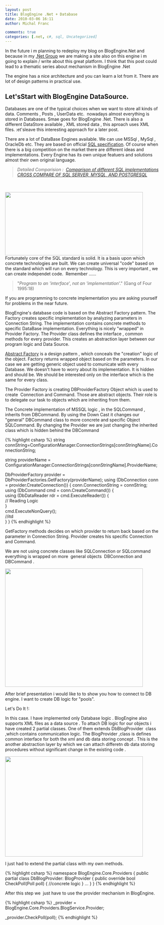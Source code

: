 ```yaml
---
layout: post
title: BlogEngine .Net + Database
date: 2010-03-06 16:11
author: Michal Franc

comments: true
categories: [.net, c#, sql, Uncategorized]
---
```

<div>

In the future i m planning to redeploy my blog on BlogEngine.Net and because in my <a href="http://www.grupaeka.pl">.Net Group</a> we are making a site also on this engine i m going to explain / write about this great platform. I think that this post could lead to a thematic series about mechanism in BlogEngine .Net

The engine has a nice architecture and you can learn a lot from it. There are lot of design patterns in practical use.
<h2>Let'sStart with BlogEngine DataSource.</h2>
Databases are one of the typical choices when we want to store all kinds of data. Comments , Posts , UserData etc.  nowadays almost everything is stored in Databases. Smae goes for BlogEngine .Net. There is also a different DataStore available , XML stored data , this aproach uses XML files. :et'sleave this interesting approach for a later post.

There are a lot of DataBase Engines available. We can use MSSql , MySql , OracleDb etc. They are based on official <a href="http://en.wikipedia.org/wiki/SQL">SQL specification</a>. Of course when there is a big competition on the market there are different ideas and implementations. Every Engine has its own unique featuers and solutions almost their own original language.
<blockquote><address>Detailed Comparision :  <a href="http://troels.arvin.dk/db/rdbms/">Comparison of different SQL implementations</a> <a href="http://www.postgresonline.com/journal/index.php?/archives/51-Cross-Compare-of-SQL-Server,-MySQL,-and-PostgreSQL.html">CROSS COMPARE OF SQL SERVER, MYSQL, AND POSTGRESQL</a></address></blockquote>
<address> </address><address> </address><address><a href="http://lammichalfranc.files.wordpress.com/2010/03/strona-ze-zrodlem-danych.jpg"><img class="aligncenter" title="Strona ze zrodlem danych" src="http://lammichalfranc.files.wordpress.com/2010/03/strona-ze-zrodlem-danych.jpg" alt="" width="450" height="206" /></a></address>Fortunately core of the SQL standard is solid. It is a basis upon which concrete technologies are built. We can create universal "code" based on the standard which will run on every technology. This is very important , we can create independet code.  Remember ......
<blockquote>"<em>Program to an 'interface</em>', <em>not an 'implementation</em>'." (Gang of Four 1995:18)</blockquote>
If you are programming to concrete implementation you are asking yourself for problems in the near future.

BlogEngine's database code is based on the Abstract Factory pattern. The Factory creates specific implementation by analyzing parameters in Connection String. The implementation contains concrete methods to specific DataBase implementation. Everything is nicely "wrapped" in Provider Factory. The Provider class defines the interface , common methods for every provider. This creates an abstraction layer between our program logic and Data Source.

<a href="http://en.wikipedia.org/wiki/Abstract_factory_pattern">Abstract Factory</a> is a design pattern , which conceals the "creation" logic of the object. Factory returns wrapped object based on the parameters. In our case we are getting generic object used to comunicate with every Database. We doesn't have to worry about its implementation. It is hidden and should be. We should be interested only on the interface which is the same for every class.

The Provider Factory is creating DBProviderFactory Object which is used to create  Connection and Command. Those are abstract objects. Their role is to delegate our task to objects which are inheriting from them.

The Concrete implementation of MSSQL logic , in the SQLCommand , inherits from DBCommand. By using the Down Cast it changes our "general" DBCommand class to more concrete and specific Object SQLCommand. By changing the Provider we are just changing the inherited class which is hidden behind the DBCommand

{% highlight csharp %}
string connString=ConfigurationManager.ConnectionStrings[connStringName].ConnectionString; 

string providerName = ConfigurationManager.ConnectionStrings[connStringName].ProviderName; 

DbProviderFactory provider = DbProviderFactories.GetFactory(providerName); 
using (DbConnection conn = provider.CreateConnection())
   {
     conn.ConnectionString = connString; 
         using (DbCommand cmd = conn.CreateCommand()) 
           {   
             using (DbDataReader rdr = cmd.ExecuteReader()) 
              {        
               // Reading Logic        
              }        
             cmd.ExecuteNonQuery();         
             //itd     
           } 
    }
{% endhighlight %}

GetFactory methods decides on which provider to return back based on the parameter in Connection String. Provider creates his specific Connection and Command.

We are not using concrete classes like SQLConnection or SQLcommand everything is wrapped on more  general objects  DBConnection and DBCommand .

<a href="http://lammichalfranc.files.wordpress.com/2010/03/provider-factory.jpg"><img class="aligncenter" title="provider factory" src="http://lammichalfranc.files.wordpress.com/2010/03/provider-factory.jpg" alt="" width="450" height="385" /></a>

After brief presentation i would like to to show you how to connect to DB engine. I want to create DB logic for "pools".

Let's Do It !:

In this case. I have implemented only Database logic . BlogEngine also supports XML files as a data source . To attach DB logic for our objects i have created 2 partial classes. One of them extends DbBlogProvider  class ,which contains communication logic. The BlogProvider ,class is defines common interface for both the xml and db data storing concept . This is the another abstraction layer by which we can attach differetn db data storing procedures without significant change in the existing code .

<a href="http://lammichalfranc.files.wordpress.com/2010/03/roznci-dbproviderzy1.jpg"><img class="aligncenter" title="Roznci DbProviderzy" src="http://lammichalfranc.files.wordpress.com/2010/03/roznci-dbproviderzy1.jpg" alt="" width="450" height="326" /></a>

I just had to extend the partial class with my own methods.

{% highlight csharp %}
namespace BlogEngine.Core.Providers 
{
 public partial class DbBlogProvider: BlogProvider 
    { 
      public override bool CheckPoll(Poll poll) 
        { 
          //concrete logic
         } 
      ... 
    } 
}
{% endhighlight %}

After this step we  just have to use the provider mechanism in BlogEngine.

{% highlight csharp %}
_provider = BlogEngine.Core.Providers.BlogService.Provider;

_provider.CheckPoll(poll);
{% endhighlight %}

</div>
